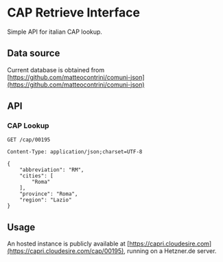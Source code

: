 # CAP Retrieve Interface

Simple API for italian CAP lookup.

## Data source

Current database is obtained from [https://github.com/matteocontrini/comuni-json](https://github.com/matteocontrini/comuni-json)

## API

### CAP Lookup

```
GET /cap/00195

Content-Type: application/json;charset=UTF-8

{
    "abbreviation": "RM", 
    "cities": [
        "Roma"
    ], 
    "province": "Roma", 
    "region": "Lazio"
}

```

## Usage

An hosted instance is publicly available at [https://capri.cloudesire.com](https://capri.cloudesire.com/cap/00195), running on a Hetzner.de server.

